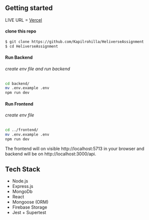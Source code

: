 ## Getting started

LIVE URL = [Vercel](https://heliverse-assignment-frontend.vercel.app/)

#### clone this repo

```bash
$ git clone https://github.com/Kapilrohilla/HeliverseAssignment
$ cd HeliverseAssignment
```

#### Run Backend

###### create env file and run backend

```bash
cd backend/
mv .env.example .env
npm run dev
```

#### Run Frontend

###### create env file

```bash
cd ../frontend/
mv .env.example .env
npm run dev
```

The frontend will on visible http://localhost:5713 in your browser and backend will be on http://localhost:3000/api.

## Tech Stack

- Node.js
- Express.js
- MongoDb
- React
- Mongoose (ORM)
- Firebase Storage
- Jest + Supertest
